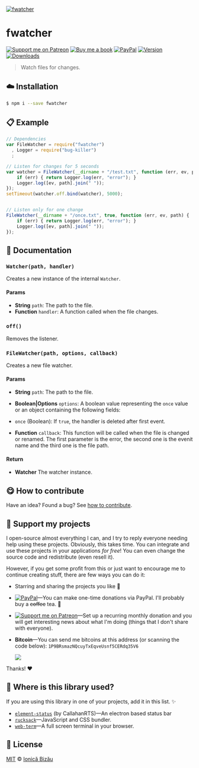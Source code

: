 
[![fwatcher](http://i.imgur.com/vy4T9a6.png)](#)

# fwatcher

 [![Support me on Patreon][badge_patreon]][patreon] [![Buy me a book][badge_amazon]][amazon] [![PayPal][badge_paypal_donate]][paypal-donations] [![Version](https://img.shields.io/npm/v/fwatcher.svg)](https://www.npmjs.com/package/fwatcher) [![Downloads](https://img.shields.io/npm/dt/fwatcher.svg)](https://www.npmjs.com/package/fwatcher)

> Watch files for changes.

## :cloud: Installation

```sh
$ npm i --save fwatcher
```


## :clipboard: Example



```js
// Dependencies
var FileWatcher = require("fwatcher")
  , Logger = require("bug-killer")
  ;

// Listen for changes for 5 seconds
var watcher = FileWatcher(__dirname + "/test.txt", function (err, ev, path) {
    if (err) { return Logger.log(err, "error"); }
    Logger.log([ev, path].join(" "));
});
setTimeout(watcher.off.bind(watcher), 5000);


// Listen only for one change
FileWatcher(__dirname + "/once.txt", true, function (err, ev, path) {
    if (err) { return Logger.log(err, "error"); }
    Logger.log([ev, path].join(" "));
});
```

## :memo: Documentation


### `Watcher(path, handler)`
Creates a new instance of the internal `Watcher`.

#### Params
- **String** `path`: The path to the file.
- **Function** `handler`: A function called when the file changes.

### `off()`
Removes the listener.

### `FileWatcher(path, options, callback)`
Creates a new file watcher.

#### Params
- **String** `path`: The path to the file.
- **Boolean|Options** `options`: A boolean value representing the `once` value or an object containing the following fields:

 - `once` (Boolean): If `true`, the handler is deleted after first event.
- **Function** `callback`: This function will be called when the file is changed or renamed. The first parameter is the error, the second one is
the evenit name and the third one is the file path.

#### Return
- **Watcher** The watcher instance.



## :yum: How to contribute
Have an idea? Found a bug? See [how to contribute][contributing].


## :sparkling_heart: Support my projects

I open-source almost everything I can, and I try to reply everyone needing help using these projects. Obviously,
this takes time. You can integrate and use these projects in your applications *for free*! You can even change the source code and redistribute (even resell it).

However, if you get some profit from this or just want to encourage me to continue creating stuff, there are few ways you can do it:

 - Starring and sharing the projects you like :rocket:
 - [![PayPal][badge_paypal]][paypal-donations]—You can make one-time donations via PayPal. I'll probably buy a ~~coffee~~ tea. :tea:
 - [![Support me on Patreon][badge_patreon]][patreon]—Set up a recurring monthly donation and you will get interesting news about what I'm doing (things that I don't share with everyone).
 - **Bitcoin**—You can send me bitcoins at this address (or scanning the code below): `1P9BRsmazNQcuyTxEqveUsnf5CERdq35V6`

    ![](https://i.imgur.com/z6OQI95.png)

Thanks! :heart:


## :dizzy: Where is this library used?
If you are using this library in one of your projects, add it in this list. :sparkles:


 - [`element-status`](https://github.com/callahanrts/element#readme) (by CallahanRTS)—An electron based status bar
 - [`rucksack`](https://github.com/IonicaBizau/rucksack-new#readme)—JavaScript and CSS bundler.
 - [`web-term`](https://github.com/IonicaBizau/web-term)—A full screen terminal in your browser.

## :scroll: License

[MIT][license] © [Ionică Bizău][website]

[badge_patreon]: http://ionicabizau.github.io/badges/patreon.svg
[badge_amazon]: http://ionicabizau.github.io/badges/amazon.svg
[badge_paypal]: http://ionicabizau.github.io/badges/paypal.svg
[badge_paypal_donate]: http://ionicabizau.github.io/badges/paypal_donate.svg
[patreon]: https://www.patreon.com/ionicabizau
[amazon]: http://amzn.eu/hRo9sIZ
[paypal-donations]: https://www.paypal.com/cgi-bin/webscr?cmd=_s-xclick&hosted_button_id=RVXDDLKKLQRJW
[donate-now]: http://i.imgur.com/6cMbHOC.png

[license]: http://showalicense.com/?fullname=Ionic%C4%83%20Biz%C4%83u%20%3Cbizauionica%40gmail.com%3E%20(https%3A%2F%2Fionicabizau.net)&year=2015#license-mit
[website]: https://ionicabizau.net
[contributing]: /CONTRIBUTING.md
[docs]: /DOCUMENTATION.md
